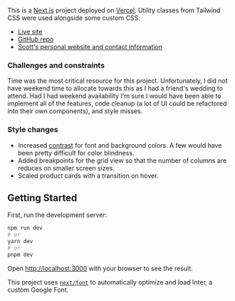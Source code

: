 This is a [Next.js](https://nextjs.org/) project deployed on [Vercel](https://vercel.com/). Utility classes from Tailwind CSS were used alongside some custom CSS.

- [Live site](https://ubiquiti-productivity-tool.vercel.app/)
- [GitHub repo](https://github.com/scottmcook/ubiquiti-productivity-tool)
- [Scott's personal website and contact information](https://runnincode.com/)

### Challenges and constraints

Time was the most critical resource for this project. Unfortunately, I did not have weekend time to allocate towards this as I had a friend's wedding to attend. Had I had weekend availability I'm sure I would have been able to implement all of the features, code cleanup (a lot of UI could be refactored into their own components), and style misses.

### Style changes

- Increased [contrast](https://webaim.org/resources/contrastchecker/) for font and background colors. A few would have been pretty difficult for color blindness.
- Added breakpoints for the grid view so that the number of columns are reduces on smaller screen sizes.
- Scaled product cards with a transition on hover.

## Getting Started

First, run the development server:

```bash
npm run dev
# or
yarn dev
# or
pnpm dev
```

Open [http://localhost:3000](http://localhost:3000) with your browser to see the result.

This project uses [`next/font`](https://nextjs.org/docs/basic-features/font-optimization) to automatically optimize and load Inter, a custom Google Font.
